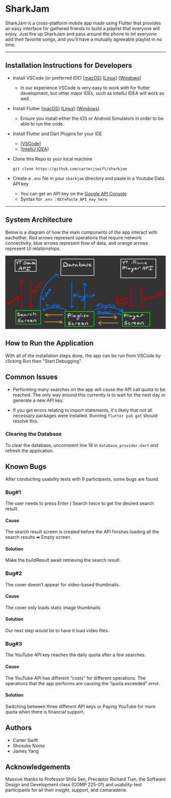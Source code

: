 # SharkJam

SharkJam is a cross-platform mobile app made using Flutter that provides an easy interface for
gathered friends to build a playlist that everyone will enjoy. Just fire up
SharkJam and pass around the phone to let everyone add their favorite songs,
and you'll have a mutually agreeable playlist in no time.

---

## Installation Instructions for Developers

 - Install VSCode (or preferred IDE)
 [[macOS](https://code.visualstudio.com/docs/setup/mac)]
 [[Linux](https://code.visualstudio.com/docs/setup/linux)]
 [[Windows](https://code.visualstudio.com/docs/setup/windows)]
    - In our experience VSCode is very easy to work with for flutter development, but other major IDEs, such as IntelliJ IDEA will work as well.

 - Install Flutter
 [[macOS](https://flutter.dev/docs/get-started/install/macos)]
 [[Linux](https://flutter.dev/docs/get-started/install/linux)]
 [[Windows](https://flutter.dev/docs/get-started/install/windows)]
    - Ensure you install either the iOS or Android Simulators in order to be able to run the code.

- Install Flutter and Dart Plugins for your IDE
    - [[VSCode](https://flutter.dev/docs/development/tools/vs-code)]
    - [[IntelliJ IDEA](https://flutter.dev/docs/development/tools/android-studio)] 

- Clone this Repo to your local machine
    ```
    git clone https://github.com/carterjswift/sharkjam
    ```

- Create a `.env` file in your `sharkjam` directory and paste in a Youtube Data API key
    - You can get an API key on the [Google API Console](https://console.developers.google.com)
    - Syntax for `.env `:
        `KEY=Paste_API_key_here`
---

## System Architecture

Below is a diagram of how the main components of the app interact with eachother.
Red arrows represent operations that require network connectivity, blue
arrows represent flow of data, and orange arrows represent UI relationships.

![Sharkjam Architecture](Sharkitecture-1.png)



## How to Run the Application

With all of the installation steps done, the app can be run from VSCode by
clicking Run then "Start Debugging".

## Common Issues

- Performing many searches on the app will cause the API call quota to be reached.
The only way around this currently is to wait for the next day or generate a
new API key.

- If you get errors relating to import statements, it's likely that not all
necessary packages were installed. Running `flutter pub get` should resolve
this.

### Clearing the Database

To clear the database, uncomment line 18 in `database_provider.dart` and refresh
the application.

## Known Bugs

After conducting usability tests with 9 participants, some bugs are found.

### Bug#1

The user needs to press Enter / Search twice to get the desired search result.

#### Cause

The search result screen is created before the API finishes loading all the search results ➡︎ Empty screen.

#### Solution 

Make the buildResult await retrieving the search result.

### Bug#2

The cover doesn’t appear for video-based thumbnails.

#### Cause

The cover only loads static image thumbnails

#### Solution 

Our next step would be to have it load video files.

### Bug#3

The YouTube API key reaches the daily quota after a few searches.

#### Cause

The YouTube API has different “costs” for different operations. The operations that the app performs are causing the “quota exceeded” error.

#### Solution 

Switching between three different API keys or Paying YouTube for more quota when there is financial support.

## Authors

- Carter Swift 
- Shosuke Noma
- James Yang 

## Acknowledgements 

Massive thanks to Professor Shila Sen, Preceptor Richard Tian, the Software Design and Development class (COMP 225-01) and usability-test participants for all their insight, support, and camaraderie.

